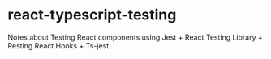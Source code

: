 # react-typescript-testing
Notes about Testing React components using Jest + React Testing Library + Resting React Hooks + Ts-jest 
